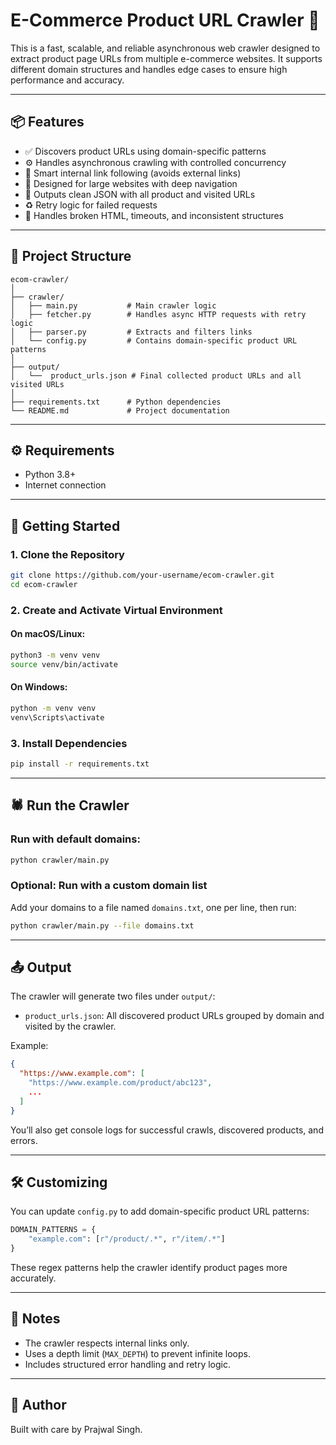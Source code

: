 # E-Commerce Product URL Crawler 🛒

This is a fast, scalable, and reliable asynchronous web crawler designed to extract product page URLs from multiple e-commerce websites. It supports different domain structures and handles edge cases to ensure high performance and accuracy.

---

## 📦 Features

- ✅ Discovers product URLs using domain-specific patterns
- ⚙️ Handles asynchronous crawling with controlled concurrency
- 🧠 Smart internal link following (avoids external links)
- 🚀 Designed for large websites with deep navigation
- 📀 Outputs clean JSON with all product and visited URLs
- ♻️ Retry logic for failed requests
- 🧱 Handles broken HTML, timeouts, and inconsistent structures

---

## 📁 Project Structure

```
ecom-crawler/
│
├── crawler/
│   ├── main.py           # Main crawler logic
│   ├── fetcher.py        # Handles async HTTP requests with retry logic
│   ├── parser.py         # Extracts and filters links
│   └── config.py         # Contains domain-specific product URL patterns
│
├── output/
│   └──  product_urls.json # Final collected product URLs and all visited URLs
│   
├── requirements.txt      # Python dependencies
└── README.md             # Project documentation
```

---

## ⚙️ Requirements

- Python 3.8+
- Internet connection

---

## 🚀 Getting Started

### 1. Clone the Repository

```bash
git clone https://github.com/your-username/ecom-crawler.git
cd ecom-crawler
```

### 2. Create and Activate Virtual Environment

#### On macOS/Linux:
```bash
python3 -m venv venv
source venv/bin/activate
```

#### On Windows:
```bash
python -m venv venv
venv\Scripts\activate
```

### 3. Install Dependencies

```bash
pip install -r requirements.txt
```

---

## 🕷️ Run the Crawler

### Run with default domains:

```bash
python crawler/main.py
```

### Optional: Run with a custom domain list

Add your domains to a file named `domains.txt`, one per line, then run:

```bash
python crawler/main.py --file domains.txt
```

---

## 📤 Output

The crawler will generate two files under `output/`:

- `product_urls.json`: All discovered product URLs grouped by domain and visited by the crawler.

Example:
```json
{
  "https://www.example.com": [
    "https://www.example.com/product/abc123",
    ...
  ]
}
```

You’ll also get console logs for successful crawls, discovered products, and errors.

---

## 🛠️ Customizing

You can update `config.py` to add domain-specific product URL patterns:

```python
DOMAIN_PATTERNS = {
    "example.com": [r"/product/.*", r"/item/.*"]
}
```

These regex patterns help the crawler identify product pages more accurately.

---

## 📌 Notes

- The crawler respects internal links only.
- Uses a depth limit (`MAX_DEPTH`) to prevent infinite loops.
- Includes structured error handling and retry logic.

---

## 👤 Author

Built with care by Prajwal Singh.  
